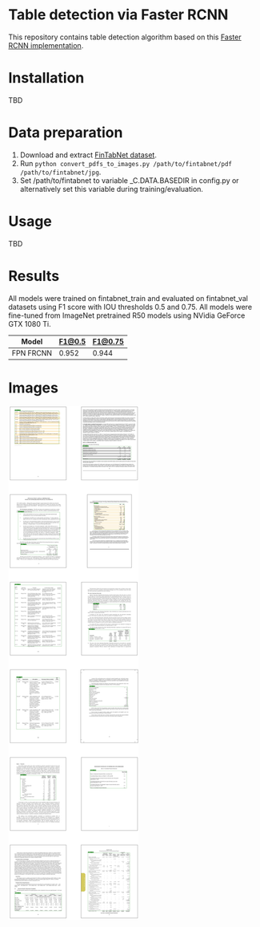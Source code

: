 # Table detection via Faster RCNN

This repository contains table detection algorithm based on this [Faster RCNN implementation](https://github.com/tensorpack/tensorpack/tree/master/examples/FasterRCNN).

# Installation

TBD

# Data preparation

1. Download and extract [FinTabNet dataset](https://developer.ibm.com/exchanges/data/all/fintabnet/).
2. Run `python convert_pdfs_to_images.py /path/to/fintabnet/pdf /path/to/fintabnet/jpg`.
3. Set /path/to/fintabnet to variable _C.DATA.BASEDIR in config.py or alternatively set this variable during training/evaluation.

# Usage

TBD

# Results

All models were trained on fintabnet_train and evaluated on fintabnet_val datasets using
F1 score with IOU thresholds 0.5 and 0.75. All models were fine-tuned from ImageNet pretrained 
R50 models using NVidia GeForce GTX 1080 Ti.

| Model | F1@0.5 | F1@0.75 |
|-------|--------|---------|
| FPN FRCNN | 0.952 | 0.944 |

# Images

![Model predictions on random images from fintabnet_val](.github/fpn_predictions.png)